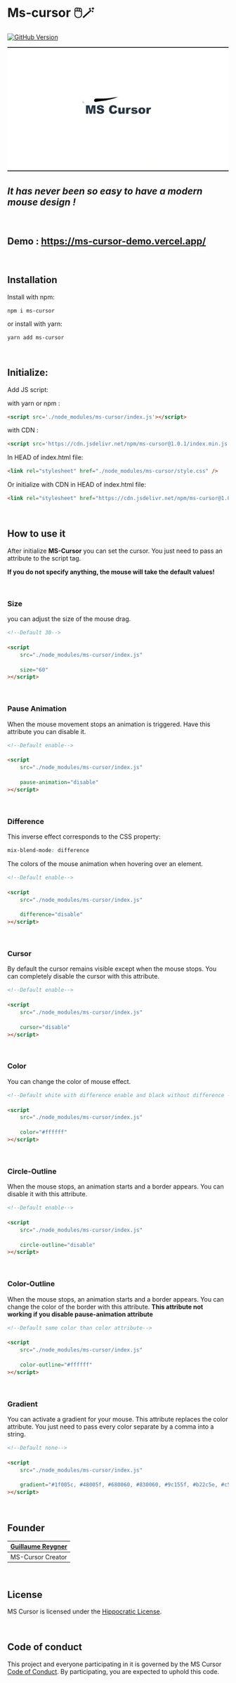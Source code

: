 # Ms-cursor 🖱️🪄

[![GitHub Version](https://img.shields.io/github/v/release/guillaume-rygn/MS-Cursor.svg?style=for-the-badge)](https://github.com/guillaume-rygn/MS-Cursor/releases)

![Demo](./assets/home.gif)

## ***It has never been so easy to have a modern mouse design !***
&nbsp;

## Demo : https://ms-cursor-demo.vercel.app/
&nbsp;

## Installation

Install with npm:
```shell
npm i ms-cursor
```

or install with yarn: 

```shell
yarn add ms-cursor
```
&nbsp;
## Initialize: 

Add JS script: 

with yarn or npm : 
```HTML
<script src='./node_modules/ms-cursor/index.js'></script>
```

with CDN :
```HTML
<script src='https://cdn.jsdelivr.net/npm/ms-cursor@1.0.1/index.min.js'></script>
```

In HEAD of index.html file: 

```HTML
<link rel="stylesheet" href="./node_modules/ms-cursor/style.css" />
```

Or initialize with CDN in HEAD of index.html file: 

```HTML
<link rel="stylesheet" href="https://cdn.jsdelivr.net/npm/ms-cursor@1.0.1/style.min.css"/>
```

&nbsp;
## How to use it 

After initialize **MS-Cursor** you can set the cursor. You just need to pass an attribute to the script tag.

**If you do not specify anything, the mouse will take the default values!**

&nbsp;
### Size

you can adjust the size of the mouse drag.

```HTML
<!--Default 30-->

<script
    src="./node_modules/ms-cursor/index.js"

    size="60" 
></script>
```
&nbsp;
### Pause Animation

When the mouse movement stops an animation is triggered. Have this attribute you can disable it.

```HTML
<!--Default enable-->

<script
    src="./node_modules/ms-cursor/index.js"

    pause-animation="disable" 
></script>
```
&nbsp;
### Difference

This inverse effect corresponds to the CSS property:
```CSS
mix-blend-mode: difference
```

The colors of the mouse animation when hovering over an element.

```HTML
<!--Default enable-->

<script
    src="./node_modules/ms-cursor/index.js"

    difference="disable" 
></script>
```
&nbsp;
### Cursor

By default the cursor remains visible except when the mouse stops. You can completely disable the cursor with this attribute.

```HTML
<!--Default enable-->

<script
    src="./node_modules/ms-cursor/index.js"

    cursor="disable" 
></script>
```
&nbsp;
### Color

You can change the color of mouse effect.

```HTML
<!--Default white with difference enable and black without difference -->

<script
    src="./node_modules/ms-cursor/index.js"

    color="#ffffff" 
></script>
```
&nbsp;
### Circle-Outline

When the mouse stops, an animation starts and a border appears. You can disable it with this attribute.

```HTML
<!--Default enable-->

<script
    src="./node_modules/ms-cursor/index.js"

    circle-outline="disable" 
></script>
```
&nbsp;
### Color-Outline

When the mouse stops, an animation starts and a border appears. You can change the color of the border with this attribute.
**This attribute not working if you disable pause-animation attribute**

```HTML
<!--Default same color than color attribute-->

<script
    src="./node_modules/ms-cursor/index.js"

    color-outline="#ffffff" 
></script>
```
&nbsp;
### Gradient

You can activate a gradient for your mouse. This attribute replaces the color attribute. You just need to pass every color separate by a comma into a string.

```HTML
<!--Default none-->

<script
    src="./node_modules/ms-cursor/index.js"

    gradient="#1f005c, #48005f, #680060, #830060, #9c155f, #b22c5e, #c5415d, #d5585c, #e36e5c, #ef865e, #f89d63, #ffb56b" 
></script>
```
&nbsp;
## Founder
| [Guillaume Reygner](https://twitter.com/guillaume_rygn) |
| ----------- |
| MS-Cursor Creator | 
&nbsp;
## License

MS Cursor is licensed under the [Hippocratic License](LICENSE.md).

&nbsp;
## Code of conduct

This project and everyone participating in it is governed by the MS Cursor [Code of Conduct](CODE_OF_CONDUCT.md). By participating, you are expected to uphold this code. 



